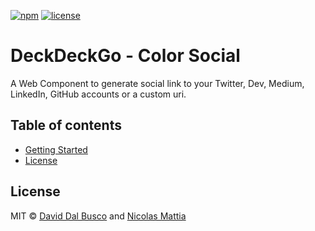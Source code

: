 [![npm][npm-badge]][npm-badge-url]
[![license][npm-license]][npm-license-url]

[npm-badge]: https://img.shields.io/npm/v/@deckdeckgo/social
[npm-badge-url]: https://www.npmjs.com/package/@deckdeckgo/social
[npm-license]: https://img.shields.io/npm/l/@deckdeckgo/social
[npm-license-url]: https://github.com/deckgo/deckdeckgo/blob/master/webcomponents/social/LICENSE

# DeckDeckGo - Color Social

A Web Component to generate social link to your Twitter, Dev, Medium, LinkedIn, GitHub accounts or a custom uri.

## Table of contents

- [Getting Started](#getting-started)
- [License](#license)

## License

MIT © [David Dal Busco](mailto:david.dalbusco@outlook.com) and [Nicolas Mattia](mailto:nicolas@nmattia.com)

[deckdeckgo]: https://deckdeckgo.com
